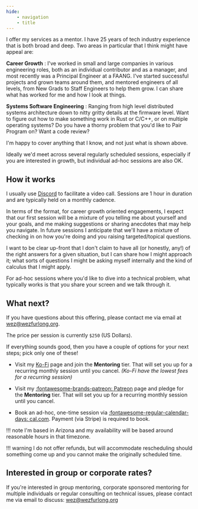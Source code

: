 ```yaml
---
hide:
    - navigation
    - title
---
```


I offer my services as a mentor.  I have 25 years of tech industry experience
that is both broad and deep.  Two areas in particular that I think might have
appeal are:

**Career Growth**
:  I've worked in small and large companies in various
   engineering roles, both as an individual contributor and as a manager, and
   most recently was a Principal Engineer at a FAANG. I've started successful
   projects and grown teams around them, and mentored engineers of all levels,
   from New Grads to Staff Engineers to help them grow. I can share what has
   worked for me and how I look at things.

**Systems Software Engineering**
:  Ranging from high level distributed systems
   architecture down to nitty gritty details at the firmware level. Want to
   figure out how to make something work in Rust or C/C++, or on multiple
   operating systems? Do you have a thorny problem that you'd like to Pair
   Program on? Want a code review?

I'm happy to cover anything that I know, and not just what is shown above.

Ideally we'd meet across several regularly scheduled sessions, especially if
you are interested in growth, but individual ad-hoc sessions are also OK.

## How it works

I usually use [Discord](https://discord.com) to facilitate a video call.
Sessions are 1 hour in duration and are typically held on a monthly cadence.

In terms of the format, for career growth oriented engagements, I expect that
our first session will be a mixture of you telling me about yourself and your
goals, and me making suggestions or sharing anecdotes that may help you
navigate.  In future sessions I anticipate that we'll have a mixture of
checking in on how you're doing and you raising targeted/topical questions.

I want to be clear up-front that I don't claim to have all (or honestly, any!)
of the right answers for a given situation, but I can share how I might
approach it; what sorts of questions I might be asking myself internally and
the kind of calculus that I might apply.

For ad-hoc sessions where you'd like to dive into a technical problem,
what typically works is that you share your screen and we talk through
it.

## What next?

If you have questions about this offering, please contact me via email at
wez@wezfurlong.org.

The price per session is currently `$250` (US Dollars).

If everything sounds good, then you have a couple of options for your
next steps; pick only one of these!

* Visit my [Ko-Fi](https://ko-fi.com/wezfurlong/tiers) page and join the
  **Mentoring** tier.  That will set you up for a recurring monthly session
  until you cancel. *(Ko-Fi have the lowest fees for a recurring session)*

* Visit my [:fontawesome-brands-patreon:
  Patreon](https://patreon.com/WezFurlong) page and pledge for the
  **Mentoring** tier.  That will set you up for a recurring monthly session
  until you cancel.

* Book an ad-hoc, one-time session via [:fontawesome-regular-calendar-days:
  cal.com](https://cal.com/wezfurlong/mentoring-ad-hoc). Payment (via Stripe)
  is required to book.

!!! note
    I'm based in Arizona and my availability will be based around reasonable
    hours in that timezone.

!!! warning
    I do not offer refunds, but will accommodate rescheduling should something
    come up and you cannot make the originally scheduled time.

## Interested in group or corporate rates?

If you're interested in group mentoring, corporate sponsored mentoring for
multiple individuals or regular consulting on technical issues, please contact
me via email to discuss: wez@wezfurlong.org


